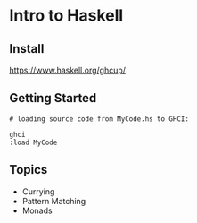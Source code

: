 # Intro to Haskell

## Install

https://www.haskell.org/ghcup/

## Getting Started

```
# loading source code from MyCode.hs to GHCI:

ghci
:load MyCode
```

## Topics

- Currying
- Pattern Matching
- Monads

